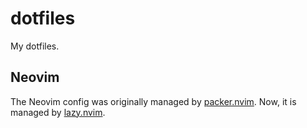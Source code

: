 # dotfiles
 My dotfiles.
 
## Neovim

The Neovim config was originally managed by [packer.nvim](https://github.com/wbthomason/packer.nvim). Now, it is managed by [lazy.nvim](https://github.com/folke/lazy.nvim).

